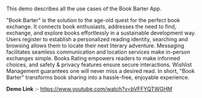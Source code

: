 This demo describes all the use cases of the Book Barter App. 

"Book Barter" is the solution to the age-old quest for the perfect book exchange.
It connects book enthusiasts, addresses the need to find, exchange, and explore books effortlessly in a sustainable development way. 
Users register to establish a personalized reading identity, searching and browsing allows them to locate their next literary adventure.
Messaging facilitates seamless communication and location services make in-person exchanges simple.
Books Rating empowers readers to make informed choices, and safety & privacy features ensure secure interactions.
Wishlist Management guarantees one will never miss a desired read. 
In short, "Book Barter" transforms book sharing into a hassle-free, enjoyable experience.


**Demo Link** :- https://www.youtube.com/watch?v=bVFFYQTWGHM
